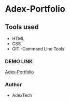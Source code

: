 # Adex-Portfolio


## Tools used

- HTML
- CSS 
- GIT
-Command Line Tools

### DEMO LINK

[Adex-Portfolio](adex124.github.io/my-2/)

### Author

- AdexTech